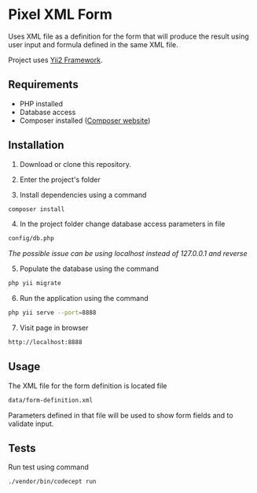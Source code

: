 # Pixel XML Form

Uses XML file as a definition for the form that will produce the result using user input and formula defined in the same XML file.

Project uses [Yii2 Framework](https://www.yiiframework.com/).

## Requirements

- PHP installed
- Database access
- Composer installed ([Composer website](https://getcomposer.org/))

## Installation

1) Download or clone this repository.

2) Enter the project's folder

3) Install dependencies using a command
 
```bash
composer install
```

4) In the project folder change database access parameters in file

```bash
config/db.php
```
_The possible issue can be using localhost instead of 127.0.0.1 and reverse_

5) Populate the database using the command

```bash
php yii migrate
```

6) Run the application using the command

```bash
php yii serve --port=8888
```

7) Visit page in browser
```bash
http://localhost:8888
```

## Usage

The XML file for the form definition is located file

```bash
data/form-definition.xml
```
Parameters defined in that file will be used to show form fields and to validate input.

## Tests

Run test using command

```bash
./vendor/bin/codecept run
```
